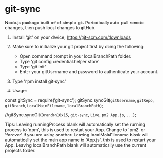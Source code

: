 # git-sync
Node.js package built off of simple-git. Periodically auto-pull remote changes, then push local changes to gitHub.

1. Install 'git' on your device, https://git-scm.com/downloads

2. Make sure to initialize your git project first by doing the following:
   - Open command prompt in your localBranchPath folder.
   - Type 'git config credential.helper store'
   - Type 'git init'
   - Enter your gitUsername and password to authenticate your account.

3. Type 'npm install git-sync'

4. Usage:

const gitSync = require('git-sync');
gitSync.syncGit(`gitUsername`, `gitRepo`, `gitBranch`, `LocalMainFilename`, `localBranchPath`);


//gitSync.syncGit(`Brandon10x15`, `git-sync`, `Live`, `pm2`, `App.js`, `...`);

Tips:
Leaving runningProcess blank will automatically set the running process to 'npm', this is used to restart your App. Change to 'pm2' or 'forever' if you are using another.
Leaving localMainFilename blank will automatically set the main app name to 'App.js', this is used to restart your App.
Leaving localBranchPath blank will automatically use the current projects folder.
